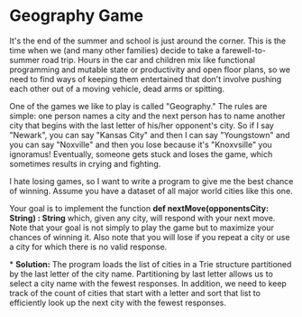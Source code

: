 <h1>Geography Game</h1>
It's the end of the summer and school is just around the corner.
This is the time when we (and many other families) decide to take
a farewell-to-summer road trip. Hours in the car and children mix
like functional programming and mutable state or productivity and
open floor plans, so we need to find ways of keeping them
entertained that don't involve pushing each other out of a moving
vehicle, dead arms or spitting.
<p>
One of the games we like to play is called "Geography." The rules
are simple: one person names a city and the next person has to
name another city that begins with the last letter of his/her
opponent's city. So if I say "Newark", you can say "Kansas City"
and then I can say "Youngstown" and you can say "Noxville" and
then you lose because it's "Knoxvsille" you ignoramus! Eventually,
someone gets stuck and loses the game, which sometimes results in
crying and fighting.
</p>
<p>
I hate losing games, so I want to write a program to give me the
best chance of winning. Assume you have a dataset of all major
world cities like this one.
<!--<a href="https://datahub.io/core/world-cities>Major Cities</a>-->
</p>
<p>
Your goal is to implement the function
<b>def nextMove(opponentsCity: String) : String</b>
which, given any city, will respond with your next move. Note
that your goal is not simply to play the game but to maximize your
chances of winning it. Also note that you will lose if you repeat
a city or use a city for which there is no valid response.
</p>
 *
<b>Solution:</b>
The program loads the list of cities in a Trie structure partitioned
by the last letter of the city name.  Partitioning by last letter
allows us to select a city name with the fewest responses.  In addition,
we need to keep track of the count of cities that start with a letter and
sort that list to efficiently look up the next city with the fewest
responses.
